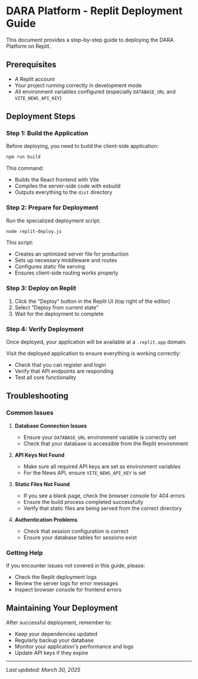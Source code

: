 # DARA Platform - Replit Deployment Guide

This document provides a step-by-step guide to deploying the DARA Platform on Replit.

## Prerequisites

- A Replit account
- Your project running correctly in development mode
- All environment variables configured (especially `DATABASE_URL` and `VITE_NEWS_API_KEY`)

## Deployment Steps

### Step 1: Build the Application

Before deploying, you need to build the client-side application:

```bash
npm run build
```

This command:
- Builds the React frontend with Vite
- Compiles the server-side code with esbuild
- Outputs everything to the `dist` directory

### Step 2: Prepare for Deployment

Run the specialized deployment script:

```bash
node replit-deploy.js
```

This script:
- Creates an optimized server file for production
- Sets up necessary middleware and routes
- Configures static file serving
- Ensures client-side routing works properly

### Step 3: Deploy on Replit

1. Click the "Deploy" button in the Replit UI (top right of the editor)
2. Select "Deploy from current state"
3. Wait for the deployment to complete

### Step 4: Verify Deployment

Once deployed, your application will be available at a `.replit.app` domain.

Visit the deployed application to ensure everything is working correctly:
- Check that you can register and login
- Verify that API endpoints are responding
- Test all core functionality

## Troubleshooting

### Common Issues

1. **Database Connection Issues**
   - Ensure your `DATABASE_URL` environment variable is correctly set
   - Check that your database is accessible from the Replit environment

2. **API Keys Not Found**
   - Make sure all required API keys are set as environment variables
   - For the News API, ensure `VITE_NEWS_API_KEY` is set

3. **Static Files Not Found**
   - If you see a blank page, check the browser console for 404 errors
   - Ensure the build process completed successfully
   - Verify that static files are being served from the correct directory

4. **Authentication Problems**
   - Check that session configuration is correct
   - Ensure your database tables for sessions exist

### Getting Help

If you encounter issues not covered in this guide, please:
- Check the Replit deployment logs
- Review the server logs for error messages
- Inspect browser console for frontend errors

## Maintaining Your Deployment

After successful deployment, remember to:
- Keep your dependencies updated
- Regularly backup your database
- Monitor your application's performance and logs
- Update API keys if they expire

---

*Last updated: March 30, 2025*